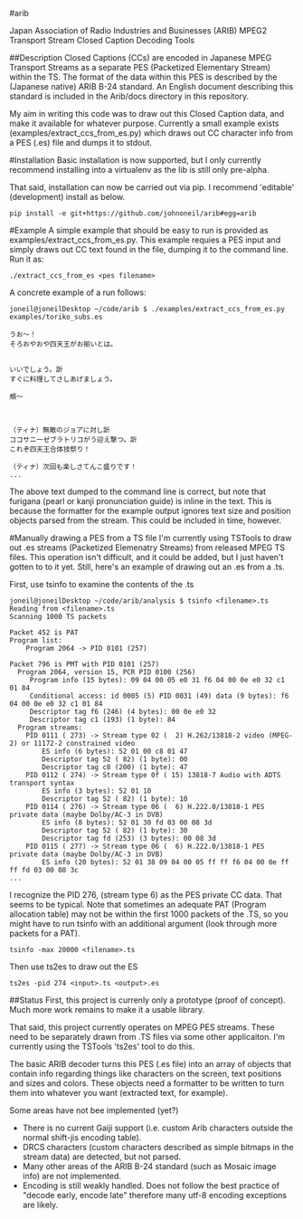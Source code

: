 #arib

Japan Association of Radio Industries and Businesses (ARIB) MPEG2 Transport Stream Closed Caption Decoding Tools

##Description
Closed Captions (CCs) are encoded in Japanese MPEG Transport Streams as a separate PES (Packetized Elementary Stream) within the TS. The format of the data within this PES is described by the (Japanese native) ARIB B-24 standard. An English document describing this standard is included in the Arib/docs directory in this repository.

My aim in writing this code was to draw out this Closed Caption data, and make it available for whatever purpose. Currently a small example exists (examples/extract_ccs_from_es.py) which draws out CC character info from a PES (.es) file and dumps it to stdout.

#Installation
Basic installation is now supported, but I only currently recommend installing into a virtualenv as the lib is still only pre-alpha.

That said, installation can now be carried out via pip. I recommend 'editable' (development) install as below.
```
pip install -e git+https://github.com/johnoneil/arib#egg=arib
```

#Example
A simple example that should be easy to run is provided as examples/extract_ccs_from_es.py. This example requies a PES input and simply draws out CC text found in the file, dumping it to the command line. Run it as:
```
./extract_ccs_from_es <pes filename>
```
A concrete example of a run follows:
```
joneil@joneilDesktop ~/code/arib $ ./examples/extract_ccs_from_es.py examples/toriko_subs.es

うお〜！
そろおやおや四天王がお揃いとは。


いいでしょう。訢
すぐに料理してさしあげましょう。

頰〜



（ティナ）無敵のジョアに対し訢
ココサニーゼブラトリコがう迎え撃つ。訢
これぞ四天王合体技祭り！

（ティナ）次回も楽しさてんこ盛りです！
...
```
The above text dumped to the command line is correct, but note that furigana (pearl or kanji pronunciation guide) is inline in the text. This is because the formatter for the example output ignores text size and position objects parsed from the stream. This could be included in time, however.

#Manually drawing a PES from a TS file
I'm currently using TSTools to draw out .es streams (Packetized Elemenatry Streams) from released MPEG TS files. This operation isn't difficult, and it could be added, but I just haven't gotten to to it yet.
Still, here's an example of drawing out an .es from a .ts.

First, use tsinfo to examine the contents of the .ts
```
joneil@joneilDesktop ~/code/arib/analysis $ tsinfo <filename>.ts 
Reading from <filename>.ts
Scanning 1000 TS packets

Packet 452 is PAT
Program list:
    Program 2064 -> PID 0101 (257)

Packet 796 is PMT with PID 0101 (257)
  Program 2064, version 15, PCR PID 0100 (256)
     Program info (15 bytes): 09 04 00 05 e0 31 f6 04 00 0e e0 32 c1 01 84
     Conditional access: id 0005 (5) PID 0031 (49) data (9 bytes): f6 04 00 0e e0 32 c1 01 84
     Descriptor tag f6 (246) (4 bytes): 00 0e e0 32
     Descriptor tag c1 (193) (1 byte): 84
  Program streams:
    PID 0111 ( 273) -> Stream type 02 (  2) H.262/13818-2 video (MPEG-2) or 11172-2 constrained video
        ES info (6 bytes): 52 01 00 c8 01 47
        Descriptor tag 52 ( 82) (1 byte): 00
        Descriptor tag c8 (200) (1 byte): 47
    PID 0112 ( 274) -> Stream type 0f ( 15) 13818-7 Audio with ADTS transport syntax
        ES info (3 bytes): 52 01 10
        Descriptor tag 52 ( 82) (1 byte): 10
    PID 0114 ( 276) -> Stream type 06 (  6) H.222.0/13818-1 PES private data (maybe Dolby/AC-3 in DVB)
        ES info (8 bytes): 52 01 30 fd 03 00 08 3d
        Descriptor tag 52 ( 82) (1 byte): 30
        Descriptor tag fd (253) (3 bytes): 00 08 3d
    PID 0115 ( 277) -> Stream type 06 (  6) H.222.0/13818-1 PES private data (maybe Dolby/AC-3 in DVB)
        ES info (20 bytes): 52 01 38 09 04 00 05 ff ff f6 04 00 0e ff ff fd 03 00 08 3c
...
```
I recognize the PID 276, (stream type 6) as the PES private CC data. That seems to be typical.
Note that sometimes an adequate PAT (Program allocation table) may not be within the first 1000 packets of the .TS, so you might have to run tsinfo with an additional argument (look through more packets for a PAT).
```
tsinfo -max 20000 <filename>.ts
```

Then use ts2es to draw out the ES
```
ts2es -pid 274 <input>.ts <output>.es
```
##Status
First, this project is currenly only a prototype (proof of concept). Much more work remains to make it a usable library.

That said, this project currently operates on MPEG PES streams. These need to be separately drawn from .TS files via some other applicaiton. I'm currently using the TSTools 'ts2es' tool to do this.

The basic ARIB decoder turns this PES (.es file) into an array of objects that contain info regarding things like characters on the screen, text positions and sizes and colors. These objects need a formatter to be written to turn them into whatever you want (extracted text, for example).

Some areas have not bee implemented (yet?)
* There is no current Gaiji support (i.e. custom Arib characters outside the normal shift-jis encoding table).
* DRCS characters (custom characters described as simple bitmaps in the stream data) are detected, but not parsed.
* Many other areas of the ARIB B-24 standard (such as  Mosaic image info) are not implemented.
* Encoding is still weakly handled. Does not follow the best practice of "decode early, encode late" therefore many utf-8 encoding exceptions are likely.


